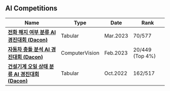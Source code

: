 ## AI Competitions

|Name|Type|Date|Rank|
|---|---|---|---|
|**[전화 해지 여부 분류 AI 경진대회 (Dacon)](https://dacon.io/competitions/official/236075/overview/description)**|Tabular|Mar.2023|70/577|
|**[자동차 충돌 분석 AI 경진대회 (Dacon)](https://dacon.io/competitions/official/236064/overview/description)**|ComputerVision|Feb.2023|20/449 (Top 4%)|
|**[건설기계 오일 상태 분류 AI 경진대회 (Dacon)](https://dacon.io/competitions/official/236013/overview/description)**|Tabular|Oct.2022|162/517|
